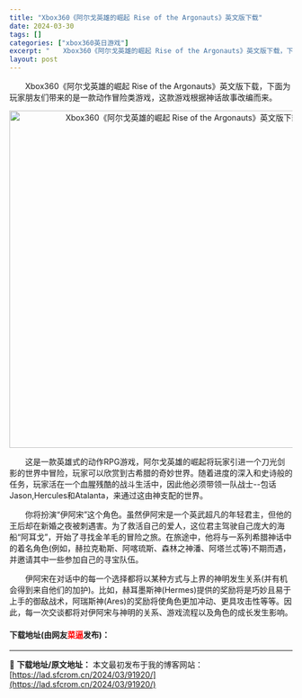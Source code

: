 ```yaml
---
title: "Xbox360《阿尔戈英雄的崛起 Rise of the Argonauts》英文版下载"
date: 2024-03-30
tags: []
categories: ["xbox360英日游戏"]
excerpt: "　　Xbox360《阿尔戈英雄的崛起 Rise of the Argonauts》英文版下载，下面为玩家朋友们带来的是一款动作冒险类游戏，这款游戏根据神话故事改编而来。 　　这是一款英雄式的动作RPG游戏，阿尔戈英雄的崛起将玩家引进一个刀光剑影的世界中冒险，玩家可以欣赏到古希腊的奇妙世界。随着进度的&hellip;"
layout: post
---
```


 <p>　　Xbox360《阿尔戈英雄的崛起 Rise of the Argonauts》英文版下载，下面为玩家朋友们带来的是一款动作冒险类游戏，这款游戏根据神话故事改编而来。</p> <p align="center"><img align="" border="0" src="https://lad.sfcrom.cn/wp-content/uploads/2024/03/20240330_6607de643af0e.webp" width="600" alt="Xbox360《阿尔戈英雄的崛起 Rise of the Argonauts》英文版下载" /></p> <p>　　这是一款英雄式的动作RPG游戏，阿尔戈英雄的崛起将玩家引进一个刀光剑影的世界中冒险，玩家可以欣赏到古希腊的奇妙世界。随着进度的深入和史诗般的任务，玩家活在一个血腥残酷的战斗生活中，因此他必须带领一队战士--包话Jason,Hercules和Atalanta，来通过这由神支配的世界。</p> <p>　　你将扮演&ldquo;伊阿宋&rdquo;这个角色。虽然伊阿宋是一个英武超凡的年轻君主，但他的王后却在新婚之夜被刺遇害。为了救活自己的爱人，这位君主驾驶自己庞大的海船&ldquo;阿耳戈&rdquo;，开始了寻找金羊毛的冒险之旅。在旅途中，他将与一系列希腊神话中的着名角色(例如，赫拉克勒斯、阿喀琉斯、森林之神潘、阿塔兰忒等)不期而遇，并邀请其中一些参加自己的寻宝队伍。</p> <p>　　伊阿宋在对话中的每一个选择都将以某种方式与上界的神明发生关系(并有机会得到来自他们的加护)。比如，赫耳墨斯神(Hermes)提供的奖励将是巧妙且易于上手的御敌战术，阿瑞斯神(Ares)的奖励将使角色更加冲动、更具攻击性等等。因此，每一次交谈都将对伊阿宋与神明的关系、游戏流程以及角色的成长发生影响。</p> <p><h4>下载地址(由网友<font color="red">菜逼</font>发布)：</h4></p> 

---
📖 **下载地址/原文地址：** 本文最初发布于我的博客网站：[https://lad.sfcrom.cn/2024/03/91920/](https://lad.sfcrom.cn/2024/03/91920/)
